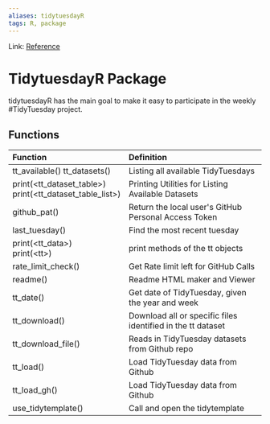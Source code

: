 ```yaml
---
aliases: tidytuesdayR
tags: R, package
---
```

Link: [Reference](https://thebioengineer.github.io/tidytuesdayR/reference/index.html)

# TidytuesdayR Package
tidytuesdayR has the main goal to make it easy to participate in the weekly #TidyTuesday project. 

## Functions

| Function                                                     | Definition                                                  |
|:------------------------------------------------------------ |:----------------------------------------------------------- |
| tt_available() tt_datasets()                                 | Listing all available TidyTuesdays                          |
| print(<tt_dataset_table>)<br/>print(<tt_dataset_table_list>) | Printing Utilities for Listing Available Datasets           |
| github_pat()                                                 | Return the local user's GitHub Personal Access Token        |
| last_tuesday()                                               | Find the most recent tuesday                                |
| print(<tt_data>) <br/> print(\<tt>)                          | print methods of the tt objects                             |
| rate_limit_check()                                           | Get Rate limit left for GitHub Calls                        |
| readme()                                                     | Readme HTML maker and Viewer                                |
| tt_date()                                                    | Get date of TidyTuesday, given the year and week            |
| tt_download()                                                | Download all or specific files identified in the tt dataset |
| tt_download_file()                                           | Reads in TidyTuesday datasets from Github repo              |
| tt_load()                                                    | Load TidyTuesday data from Github                           |
| tt_load_gh()                                                 | Load TidyTuesday data from Github                           |
| use_tidytemplate()                                           | Call and open the tidytemplate                              |